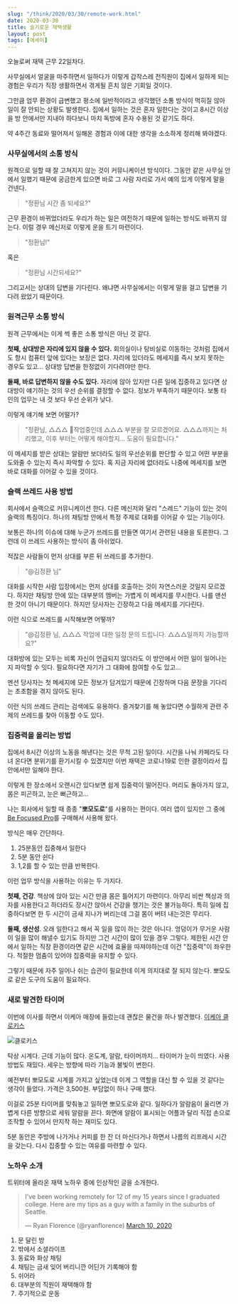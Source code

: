 ```yaml
---
slug: "/think/2020/03/30/remote-work.html"
date: 2020-03-30
title: 슬기로운 재택생활
layout: post
tags: [에세이]
---
```


오늘로써 재택 근무 22일차다.

사무실에서 얼굴을 마주하면서 일하다가 이렇게 갑작스레 전직원이 집에서 일하게 되는 경험은 우리가 직장 생활하면서 겪게될 흔치 않은 기회일 것이다.

그만큼 업무 환경이 급변했고 평소에 일반적이라고 생각했던 소통 방식이 먹히질 않아 일이 잘 안되는 상황도 발생한다.
집에서 일하는 것은 혼자 일한다는 것이고 8시간 이상을 방 안에서만 지내야 하다보니 마치 독방에 혼자 수용된 것 같기도 하다.

약 4주간 동료와 떨어져서 일해온 경험과 이에 대한 생각을 소소하게 정리해 봐야겠다.

### 사무실에서의 소통 방식

원격으로 일할 때 잘 고쳐지지 않는 것이 커뮤니케이션 방식이다.
그동안 같은 사무실 안에서 일했기 때문에 궁금한게 있으면 바로 그 사람 자리로 가서 예의 있게 이렇게 말을 건넨다.

> "정환님 시간 좀 되세요?"

근무 환경이 바뀌었더라도 우리가 하는 일은 여전하기 때문에 일하는 방식도 바뀌지 않는다.
이럴 경우 메신저로 이렇게 운을 트기 마련이다.

> "정환님!"

혹은

> "정환님 시간되세요?"

그리고서는 상대의 답변을 기다린다. 왜냐면 사무실에서는 이렇게 말을 걸고 답변을 기다려 왔었기 때문이다.

### 원격근무 소통 방식

원격 근무에서는 이게 썩 좋은 소통 방식은 아닌 것 같다.

**첫째, 상대방은 자리에 있지 않을 수 있다.**
회의실이나 탕비실로 이동하는 것처럼 집에서도 항시 컴퓨터 앞에 있다는 보장은 없다.
자리에 있더라도 메세지를 즉시 보지 못하는 경우도 있고...
상대방 답변을 한정없이 기다려야만 한다.

**둘째, 바로 답변하지 않을 수도 있다.**
자리에 않아 있지만 다른 일에 집중하고 있다면 상대방이 얘기하는 것의 우선 순위를 결정할 수 없다.
정보가 부족하기 때문이다.
보통 타인의 업무는 내 것 보다 우선 순위가 낮다.

이렇게 얘기해 보면 어떨가?

> "정환님, △△△ 작업중인데 △△△ 부분을 잘 모르겠어요. △△△까지는 처리했고, 이후 부터는 어떻게 해야할지... 도움이 필요합니다."

이 메세지를 받은 상대는 알람만 보더라도 일의 우선순위를 판단할 수 있고 어떤 부분을 도와줄 수 있는지 즉시 파악할 수 있다.
혹 지금 자리에 없더라도 나중에 메세지를 보면 바로 대화를 이어갈 수 있을 것이다.

### 슬랙 쓰레드 사용 방법

회사에서 슬랙으로 커뮤니케이션 한다. 다른 메신저와 달리 "스레드" 기능이 있는 것이 슬랙의 특징이다.
하나의 채팅방 안에서 특정 주제로 대화를 이어갈 수 있는 기능이다.

보통은 하나의 이슈에 대해 누군가 쓰레드를 만들면 여기서 관련된 내용을 토론한다.
그런데 이 쓰레드 사용하는 방식이 좀 아쉬었다.

적잖은 사람들이 먼저 상대를 부른 뒤 쓰레드를 추가한다.

> "@김정환 님"

대화를 시작한 사람 입장에서는 먼저 상대를 호출하는 것이 자연스러운 것일지 모르겠다.
하지만 채팅방 안에 있는 대부분의 멤버는 가볍게 이 메세지를 무시한다.
나를 맨션한 것이 아니기 때문이다.
하지만 당사자는 긴장하고 다음 메세지를 기다린다.

이런 식으로 쓰레드를 시작해보면 어떻까?

> "@김정환 님, △△△ 작업에 대한 일정 문의 드립니다. △△△일까지 가능할까요?"

대화방에 있는 모두는 비록 자신이 언급되지 않더라도 이 방안에서 어떤 일이 일어나는지 파악할 수 잇다.
필요하다면 자기가 그 대화에 참여할 수도 있고...

멘션 당사자는 첫 메세지에 모든 정보가 담겨있기 때문에 긴장하며 다음 문장을 기다리는 초초함을 겪지 않아도 된다.

이런 식의 쓰레드 관리는 검색에도 유용하다.
즐겨찾기를 해 놓았다면 수월하게 관련 주제의 쓰레드를 찾아 이동할 수도 있다.

### 집중력을 올리는 방법

집에서 8시간 이상의 노동을 해낸다는 것은 무척 고된 일이다.
시간을 나눠 카페라도 다녀 온다면 분위기를 환기시킬 수 있겠지만 이번 재택은 코로나19로 인한 결정이라서 집안에서만 일해야 한다.

이렇게 한 장소에서 오랜시간 있다보면 쉽게 집중력이 떨어진다.
머리도 돌아가지 않고, 몸은 피곤하고, 눈은 뻐근하고...

나는 회사에서 일할 때 종종 "**뽀모도로**"를 사용하는 편이다.
여러 앱이 있지만 그 중에 [Be Focused Pro](https://apps.apple.com/kr/app/be-focused-pro-focus-timer/id961632517?mt=12)를 구매해서 사용해 왔다.

방식은 매우 간단하다.

1. 25분동안 집중해서 일한다
1. 5분 동안 쉰다
1. 1,2를 할 수 있는 만큼 반복한다.

이런 업무 방식을 사용하는 이유는 두 가지다.

**첫째, 건강**. 책상에 앉아 있는 시간 만큼 몸은 틀어지기 마련이다.
아무리 비싼 책상과 의자를 사용한다고 하더라도 장시간 앉아서 건강을 챙기는 것은 불가능하다.
특히 일에 집중하다보면 한 두 시간이 금새 지나가 버리는데 그걸 몸이 버텨 내는것은 무리다.

**둘째, 생산성**. 오래 일한다고 해서 꼭 일을 많이 하는 것은 아니다.
엉덩이가 무거운 사람이 일을 많이 해낼수 있기도 하지만 그건 시간이 많이 있을 경우 그렇다.
제한된 시간 안에서 일하는 직장 환경이라면 같은 시간에 효율을 따져야하는데 이건 "집중력"이 좌우한다. 적절한 멈춤이 있어야 집중력을 유지할 수 있다.

그렇기 때문에 자주 일어나 쉬는 습관이 필요한데 이게 의지대로 잘 되지 않는다.
뽀모도로 같은 도구의 도움이 필요하다.

### 새로 발견한 타이머

이번에 이사를 하면서 이케아 매장에 들렀는데 괜찮은 물건을 하나 발견했다.
[이케아 클로키스](https://www.ikea.com/kr/ko/p/klockis-clock-thermometer-alarm-timer-white-50277005/)

![클로키스](https://pbs.twimg.com/media/ET9RjK8UwAM5bd_?format=jpg&name=medium)

탁상 시계다. 근데 기능이 많다. 온도계, 알람, 타이머까지...
타이머가 눈이 띄였다.
사용방법도 재밌다. 세우는 방향에 따라 기능과 불빛이 변한다.

예전부터 뽀모도로 시계를 가지고 싶었는데 이게 그 역할을 대신 할 수 있을 것 같다는 생각이 들었다.
가격은 3,500원. 부담없이 하나 구매 했다.

이걸로 25분 타이머를 맞춰놓고 일하면 뽀모도로와 같다.
일하다가 알람음이 울리면 가볍게 다른 방향으로 세워 알람을 끈다.
화면에 알람이 표시되는 어플과 달리 직접 손으로 조작할 수 있어서 만지작 하는 재미도 있다.

5분 동안은 주방에 나가거나 커피를 한 잔 더 마신다거나 하면서 나름의 리프레시 시간을 갖는다. 다시 집중할 수 있는 여유를 마련할 수 있다.

### 노하우 소개

트위터에 올라온 재택 노하우 중에 인상적인 글을 소개한다.

<blockquote class="twitter-tweet"><p lang="en" dir="ltr">I&#39;ve been working remotely for 12 of my 15 years since I graduated college. Here are my tips as a guy with a family in the suburbs of Seattle.</p>&mdash; Ryan Florence (@ryanflorence) <a href="https://twitter.com/ryanflorence/status/1237499119691677696?ref_src=twsrc%5Etfw">March 10, 2020</a></blockquote> <script async src="https://platform.twitter.com/widgets.js" charset="utf-8"></script>

1. 문 달린 방
1. 밖에서 소셜라이프
1. 동료와 화상 채팅
1. 채팅는 금새 잊어 버리니깐 어딘가 기록해야 함
1. 쉬어라
1. 대부분의 직원이 재택해야 함
1. 주기적으로 운동
